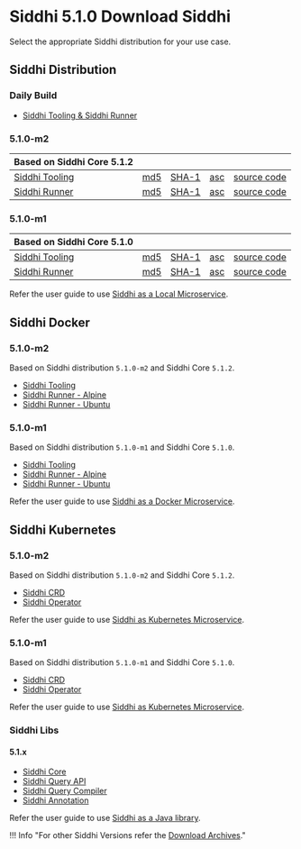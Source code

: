 # Siddhi 5.1.0 Download Siddhi

Select the appropriate Siddhi distribution for your use case. 

## Siddhi Distribution 

### **Daily Build**

- [Siddhi Tooling & Siddhi Runner](https://wso2.org/jenkins/job/siddhi/job/siddhi-daily-build/lastSuccessfulBuild/)

### **5.1.0-m2**

Based on Siddhi Core 5.1.2 | &nbsp;      | &nbsp;  | &nbsp; |  &nbsp; |
------     | -----    | ----- | ----- | ----- |
[Siddhi Tooling](https://github.com/siddhi-io/distribution/releases/download/v5.1.0-m2/siddhi-tooling-5.1.0-m2.zip) | [md5](https://github.com/siddhi-io/distribution/releases/download/v5.1.0-m2/siddhi-tooling-5.1.0-m2.zip.md5) | [SHA-1](https://github.com/siddhi-io/distribution/releases/download/v5.1.0-m2/siddhi-tooling-5.1.0-m2.zip.sha1) | [asc](https://github.com/siddhi-io/distribution/releases/download/v5.1.0-m2/siddhi-tooling-5.1.0-m2.zip.asc) | [source code](https://github.com/siddhi-io/distribution/releases/tag/v5.1.0-m2) 
[Siddhi Runner](https://github.com/siddhi-io/distribution/releases/download/v5.1.0-m2/siddhi-runner-5.1.0-m2.zip) | [md5](https://github.com/siddhi-io/distribution/releases/download/v5.1.0-m2/siddhi-runner-5.1.0-m2.zip.md5) | [SHA-1](https://github.com/siddhi-io/distribution/releases/download/v5.1.0-m2/siddhi-runner-5.1.0-m2.zip.sha1) | [asc](https://github.com/siddhi-io/distribution/releases/download/v5.1.0-m2/siddhi-runner-5.1.0-m2.zip.asc) | [source code](https://github.com/siddhi-io/distribution/releases/tag/v5.1.0-m2)

### **5.1.0-m1**

Based on Siddhi Core 5.1.0 | &nbsp;      | &nbsp;  | &nbsp; |  &nbsp; |
------     | -----    | ----- | ----- |  ----- |
[Siddhi Tooling](https://github.com/siddhi-io/distribution/releases/download/v5.1.0-m1/siddhi-tooling-5.1.0-m1.zip) | [md5](https://github.com/siddhi-io/distribution/releases/download/v5.1.0-m1/siddhi-tooling-5.1.0-m1.zip.md5) | [SHA-1](https://github.com/siddhi-io/distribution/releases/download/v5.1.0-m1/siddhi-tooling-5.1.0-m1.zip.sha1) | [asc](https://github.com/siddhi-io/distribution/releases/download/v5.1.0-m1/siddhi-tooling-5.1.0-m1.zip.asc) | [source code](https://github.com/siddhi-io/distribution/releases/tag/v5.1.0-m1)
[Siddhi Runner](https://github.com/siddhi-io/distribution/releases/download/v5.1.0-m1/siddhi-runner-5.1.0-m1.zip) | [md5](https://github.com/siddhi-io/distribution/releases/download/v5.1.0-m1/siddhi-runner-5.1.0-m1.zip.md5) | [SHA-1](https://github.com/siddhi-io/distribution/releases/download/v5.1.0-m1/siddhi-runner-5.1.0-m1.zip.sha1) | [asc](https://github.com/siddhi-io/distribution/releases/download/v5.1.0-m1/siddhi-runner-5.1.0-m1.zip.asc) | [source code](https://github.com/siddhi-io/distribution/releases/tag/v5.1.0-m1)

Refer the user guide to use [Siddhi as a Local Microservice](../deployment/siddhi-as-a-local-microservice/).

## Siddhi Docker

### **5.1.0-m2**

Based on Siddhi distribution `5.1.0-m2` and Siddhi Core `5.1.2`.

* [Siddhi Tooling](https://hub.docker.com/r/siddhiio/siddhi-tooling) 
* [Siddhi Runner - Alpine](https://hub.docker.com/r/siddhiio/siddhi-runner-alpine) 
* [Siddhi Runner - Ubuntu](https://hub.docker.com/r/siddhiio/siddhi-runner-ubuntu)  

### **5.1.0-m1**

Based on Siddhi distribution `5.1.0-m1` and Siddhi Core `5.1.0`.

* [Siddhi Tooling](https://hub.docker.com/r/siddhiio/siddhi-tooling) 
* [Siddhi Runner - Alpine](https://hub.docker.com/r/siddhiio/siddhi-runner-alpine) 
* [Siddhi Runner - Ubuntu](https://hub.docker.com/r/siddhiio/siddhi-runner-ubuntu) 

Refer the user guide to use [Siddhi as a Docker Microservice](../deployment/siddhi-as-a-docker-microservice/).

## Siddhi Kubernetes 

### **5.1.0-m2**

Based on Siddhi distribution `5.1.0-m2` and Siddhi Core `5.1.2`.

* [Siddhi CRD](https://github.com/siddhi-io/siddhi-operator/releases/download/v0.2.0-m2/00-prereqs.yaml)
* [Siddhi Operator](https://github.com/siddhi-io/siddhi-operator/releases/download/v0.2.0-m2/01-siddhi-operator.yaml)

Refer the user guide to use [Siddhi as Kubernetes Microservice](../deployment/siddhi-as-a-kubernetes-microservice/).

### **5.1.0-m1**

Based on Siddhi distribution `5.1.0-m1` and Siddhi Core `5.1.0`.

* [Siddhi CRD](https://github.com/siddhi-io/siddhi-operator/releases/download/v0.2.0-m1/00-prereqs.yaml)
* [Siddhi Operator](https://github.com/siddhi-io/siddhi-operator/releases/download/v0.2.0-m1/01-siddhi-operator.yaml)

Refer the user guide to use [Siddhi as Kubernetes Microservice](../deployment/siddhi-as-a-kubernetes-microservice/).

### Siddhi Libs 

#### **5.1.x** 

* [Siddhi Core](https://mvnrepository.com/artifact/io.siddhi/siddhi-core)
* [Siddhi Query API](https://mvnrepository.com/artifact/io.siddhi/siddhi-query-api)
* [Siddhi Query Compiler](https://mvnrepository.com/artifact/io.siddhi/siddhi-annotations)
* [Siddhi Annotation](https://mvnrepository.com/artifact/io.siddhi/siddhi-query-compiler)

Refer the user guide to use [Siddhi as a Java library](../deployment/siddhi-as-a-java-library/).

!!! Info "For other Siddhi Versions refer the [Download Archives](../../versions/)."

